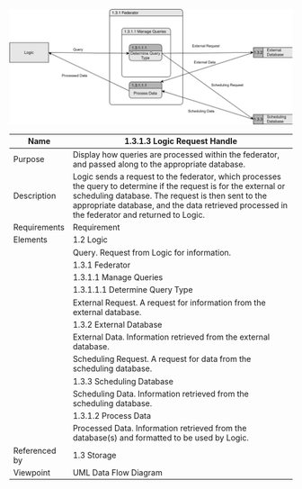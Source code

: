 ![1.3.1.2 Logic Request Diagram](TeamOneFiles/1.3.1.3%20Logic%20Request%20DFD.svg)

| Name | 1.3.1.3 Logic Request Handle |
| ----------- | ----------- |
| Purpose | Display how queries are processed within the federator, and passed along to the appropriate database.  |
| Description | Logic sends a request to the federator, which processes the query to determine if the request is for the external or scheduling database. The request is then sent to the appropriate database, and the data retrieved processed in the federator and returned to Logic.  |
| Requirements | Requirement  |
| Elements | 1.2 Logic  |
|  | Query. Request from Logic for information. |
|  | 1.3.1 Federator |
|  | 1.3.1.1 Manage Queries |
|  | 1.3.1.1.1 Determine Query Type |
|  | External Request. A request for information from the external database. |
|  | 1.3.2 External Database |
|  | External Data. Information retrieved from the external database. |
|  | Scheduling Request. A request for data from the scheduling database. |
|  | 1.3.3 Scheduling Database |
|  | Scheduling Data. Information retrieved from the scheduling database. |
|  | 1.3.1.2 Process Data |
|  | Processed Data. Information retrieved from the database(s) and formatted to be used by Logic. |
| Referenced by | 1.3 Storage  |
| Viewpoint | UML Data Flow Diagram |
